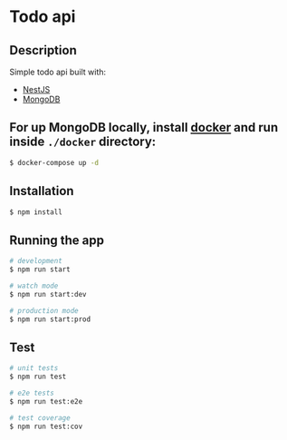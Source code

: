 # Todo api

## Description

Simple todo api built with:

- [NestJS](https://github.com/nestjs/nest)
- [MongoDB](https://docs.mongodb.com/)

## For up MongoDB locally, install [docker](https://docs.docker.com/get-docker/) and run inside `./docker` directory:

```bash
$ docker-compose up -d
```

## Installation

```bash
$ npm install
```

## Running the app

```bash
# development
$ npm run start

# watch mode
$ npm run start:dev

# production mode
$ npm run start:prod
```

## Test

```bash
# unit tests
$ npm run test

# e2e tests
$ npm run test:e2e

# test coverage
$ npm run test:cov
```
